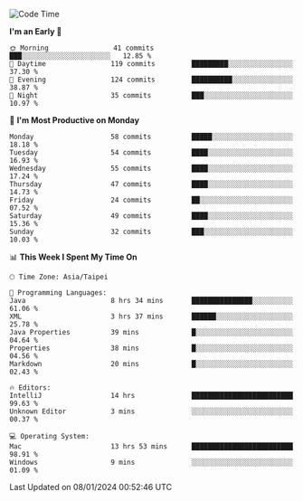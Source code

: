 <!--START_SECTION:waka-->
![Code Time](http://img.shields.io/badge/Code%20Time-800%20hrs%2053%20mins-blue)

**I'm an Early 🐤** 

```text
🌞 Morning                41 commits          ███░░░░░░░░░░░░░░░░░░░░░░   12.85 % 
🌆 Daytime                119 commits         █████████░░░░░░░░░░░░░░░░   37.30 % 
🌃 Evening                124 commits         ██████████░░░░░░░░░░░░░░░   38.87 % 
🌙 Night                  35 commits          ███░░░░░░░░░░░░░░░░░░░░░░   10.97 % 
```
📅 **I'm Most Productive on Monday** 

```text
Monday                   58 commits          █████░░░░░░░░░░░░░░░░░░░░   18.18 % 
Tuesday                  54 commits          ████░░░░░░░░░░░░░░░░░░░░░   16.93 % 
Wednesday                55 commits          ████░░░░░░░░░░░░░░░░░░░░░   17.24 % 
Thursday                 47 commits          ████░░░░░░░░░░░░░░░░░░░░░   14.73 % 
Friday                   24 commits          ██░░░░░░░░░░░░░░░░░░░░░░░   07.52 % 
Saturday                 49 commits          ████░░░░░░░░░░░░░░░░░░░░░   15.36 % 
Sunday                   32 commits          ███░░░░░░░░░░░░░░░░░░░░░░   10.03 % 
```


📊 **This Week I Spent My Time On** 

```text
🕑︎ Time Zone: Asia/Taipei

💬 Programming Languages: 
Java                     8 hrs 34 mins       ███████████████░░░░░░░░░░   61.06 % 
XML                      3 hrs 37 mins       ██████░░░░░░░░░░░░░░░░░░░   25.78 % 
Java Properties          39 mins             █░░░░░░░░░░░░░░░░░░░░░░░░   04.64 % 
Properties               38 mins             █░░░░░░░░░░░░░░░░░░░░░░░░   04.56 % 
Markdown                 20 mins             █░░░░░░░░░░░░░░░░░░░░░░░░   02.43 % 

🔥 Editors: 
IntelliJ                 14 hrs              █████████████████████████   99.63 % 
Unknown Editor           3 mins              ░░░░░░░░░░░░░░░░░░░░░░░░░   00.37 % 

💻 Operating System: 
Mac                      13 hrs 53 mins      █████████████████████████   98.91 % 
Windows                  9 mins              ░░░░░░░░░░░░░░░░░░░░░░░░░   01.09 % 
```


 Last Updated on 08/01/2024 00:52:46 UTC
<!--END_SECTION:waka-->
